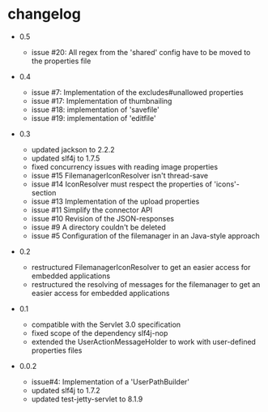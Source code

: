 # changelog

* 0.5
  * issue #20: All regex from the 'shared' config have to be moved to the properties file

* 0.4
  * issue #7:  Implementation of the excludes#unallowed properties
  * issue #17: Implementation of thumbnailing 
  * issue #18: implementation of 'savefile'
  * issue #19: implementation of 'editfile'

* 0.3
  * updated jackson to 2.2.2
  * updated slf4j to 1.7.5
  * fixed concurrency issues with reading image properties
  * issue #15 FilemanagerIconResolver isn't thread-save 
  * issue #14 IconResolver must respect the properties of 'icons'-section 
  * issue #13 Implementation of the upload properties
  * issue #11 Simplify the connector API 
  * issue #10 Revision of the JSON-responses
  * issue #9 A directory couldn't be deleted
  * issue #5 Configuration of the filemanager in an Java-style approach

* 0.2
  * restructured FilemanagerIconResolver to get an easier access for embedded applications
  * restructured the resolving of messages for the filemanager to get an easier access for embedded applications
  
* 0.1
  * compatible with the Servlet 3.0 specification
  * fixed scope of the dependency slf4j-nop
  * extended the UserActionMessageHolder to work with user-defined properties files

* 0.0.2
  * issue#4: Implementation of a 'UserPathBuilder' 
  * updated slf4j to 1.7.2
  * updated test-jetty-servlet to 8.1.9 
  
